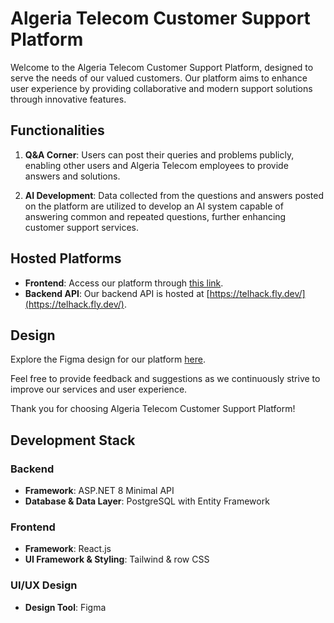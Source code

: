 # Algeria Telecom Customer Support Platform

Welcome to the Algeria Telecom Customer Support Platform, designed to serve the needs of our valued customers. Our platform aims to enhance user experience by providing collaborative and modern support solutions through innovative features.

## Functionalities

1. **Q&A Corner**: Users can post their queries and problems publicly, enabling other users and Algeria Telecom employees to provide answers and solutions.

2. **AI Development**: Data collected from the questions and answers posted on the platform are utilized to develop an AI system capable of answering common and repeated questions, further enhancing customer support services.

## Hosted Platforms

- **Frontend**: Access our platform through [this link](#).
- **Backend API**: Our backend API is hosted at [https://telhack.fly.dev/](https://telhack.fly.dev/).

## Design

Explore the Figma design for our platform [here](https://www.figma.com/file/klgoMUuMqbYUUI481XzTCH/Algerie-Telecom?type=design&node-id=0%3A1&mode=design&t=VF6XNcRzlWZqxoSp-1). 

Feel free to provide feedback and suggestions as we continuously strive to improve our services and user experience.

Thank you for choosing Algeria Telecom Customer Support Platform!

## Development Stack

### Backend
- **Framework**: ASP.NET 8 Minimal API
- **Database & Data Layer**: PostgreSQL with Entity Framework

### Frontend
- **Framework**: React.js
- **UI Framework & Styling**: Tailwind & row CSS

### UI/UX Design
- **Design Tool**: Figma

